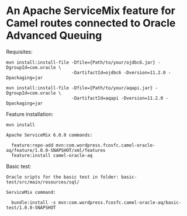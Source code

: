 # An Apache ServiceMix feature for Camel routes connected to Oracle Advanced Queuing

Requisites:

    mvn install:install-file -Dfile={Path/to/your/ojdbc6.jar} -DgroupId=com.oracle \
                             -DartifactId=ojdbc6 -Dversion=11.2.0 -Dpackaging=jar 
                           
    mvn install:install-file -Dfile={Path/to/your/aqapi.jar} -DgroupId=com.oracle \
                             -DartifactId=aqapi -Dversion=11.2.0 -Dpackaging=jar
      
Feature installation:                    

    mvn install
  
    Apache ServiceMix 6.0.0 commands:
  
      feature:repo-add mvn:com.wordpress.fcosfc.camel-oracle-aq/feature/1.0.0-SNAPSHOT/xml/features
      feature:install camel-oracle-aq
    
Basic test:

    Oracle sripts for the basic test in folder: basic-test/src/main/resources/sql/
    
    ServiceMix command:
    
      bundle:install -s mvn:com.wordpress.fcosfc.camel-oracle-aq/basic-test/1.0.0-SNAPSHOT
